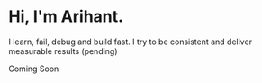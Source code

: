 # Hi, I'm Arihant.
I learn, fail, debug and build fast. I try to be consistent and deliver measurable results (pending)

Coming Soon